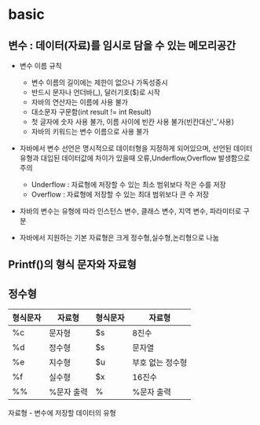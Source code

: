 # basic

## 변수 : 데이터(자료)를 임시로 담을 수 있는 메모리공간

- 변수 이름 규칙
    - 변수 이름의 길이에는 제한이 없으나 가독성중시
    - 반드시 문자나 언더바(_), 달러기호($)로 시작
    - 자바의 연산자는 이름에 사용 불가
    - 대소문자 구문함(int result != int Result)
    - 첫 글자에 숫자 사용 불가, 이름 사이에 빈칸 사용 불가(빈칸대신'_'사용)
    - 자바의 키워드는 변수 이름으로 사용 불가

- 자바에서 변수 선언은 명시적으로 데이터형을 지정하게 되어있으며, 선언된 데이터 유형과
대입된 데이터값에 차이가 있을때 오류,Underflow,Overflow  발생함으로 주의 
    - Underflow : 자료형에 저장할 수 있는 최소 범위보다 작은 수를 저장
    - Overflow : 자료형에 저장할 수 있는 최대 범위보다 큰 수 저장

- 자바의 변수는 유형에 따라 인스턴스 변수, 클래스 변수, 지역 변수, 파라미터로 구분

- 자바에서 지원하는 기본 자료형은 크게 정수형,실수형,논리형으로 나눔


## Printf()의 형식 문자와 자료형   


## 정수형

형식문자 | 자료형 | 형식문자 | 자료형 
---|---|---|---|
 %c | 문자형 | $s | 8진수 
 %d | 정수형 | $s | 문자열 
 %e | 지수형 | $u | 부호 없는 정수형 
 %f | 실수형 | $x | 16진수 
 %% | %문자 출력 | \% | %문자 출력 



자료형 - 변수에 저장할 데이터의 유형





